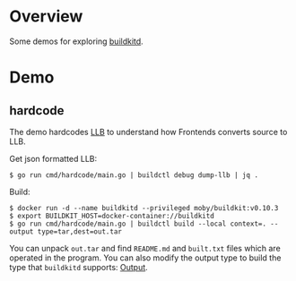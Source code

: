 # Overview

Some demos for exploring [buildkitd](https://github.com/moby/buildkit).

# Demo

## hardcode

The demo hardcodes [LLB](https://github.com/moby/buildkit#exploring-llb) to understand how Frontends converts source to LLB.

Get json formatted LLB:

```shell
$ go run cmd/hardcode/main.go | buildctl debug dump-llb | jq .
```

Build:

```shell
$ docker run -d --name buildkitd --privileged moby/buildkit:v0.10.3
$ export BUILDKIT_HOST=docker-container://buildkitd
$ go run cmd/hardcode/main.go | buildctl build --local context=. --output type=tar,dest=out.tar
```

You can unpack `out.tar` and find `README.md` and `built.txt` files which are operated in the program.
You can also modify the output type to build the type that `buildkitd` supports: [Output](https://github.com/moby/buildkit#output).
